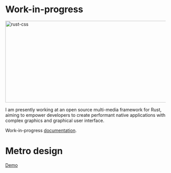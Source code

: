 # Work-in-progress

<img width="512" height="256" alt="rust-css" src="https://github.com/user-attachments/assets/f55980e4-9d7a-44b7-a93c-e228c7541456" />

I am presently working at an open source multi-media framework for Rust, aiming to empower developers to create performant native applications with complex graphics and graphical user interface.

Work-in-progress [documentation](https://whackone.github.io/docs).

# Metro design

[Demo](https://hydroper-metro-demo.vercel.app)
